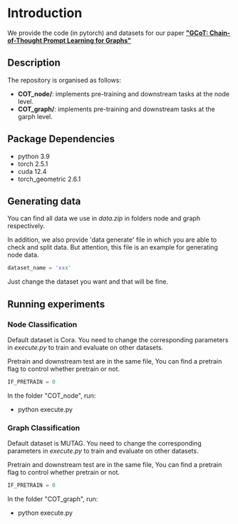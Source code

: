 # Introduction
We provide the code (in pytorch) and datasets for our paper 
[**"GCoT: Chain-of-Thought Prompt Learning for Graphs"**](url)

## Description
The repository is organised as follows:
- **COT_node/**: implements pre-training and downstream tasks at the node level.
- **COT_graph/**: implements pre-training and downstream tasks at the garph level.

## Package Dependencies
* python 3.9
* torch 2.5.1
* cuda 12.4
* torch_geometric 2.6.1

## Generating data
You can find all data we use in *data.zip* in folders node and graph respectively.

In addition, we also provide 'data generate' file in which you are able to check and split data.
But attention, this file is an example for generating node data.
```python
dataset_name = 'xxx'
```
Just change the dataset you want and that will be fine.

## Running experiments
### Node Classification
Default dataset is Cora. You need to change the corresponding parameters in *execute.py* to train and evaluate on other datasets. 

Pretrain and downstream test are in the same file, You can find a pretrain flag to control whether pretrain or not.
```python
IF_PRETRAIN = 0
```
In the folder "COT_node", run:
- python execute.py

### Graph Classification
Default dataset is MUTAG. You need to change the corresponding parameters in *execute.py* to train and evaluate on other datasets.

Pretrain and downstream test are in the same file, You can find a pretrain flag to control whether pretrain or not.
```python
IF_PRETRAIN = 0
```
In the folder "COT_graph", run:
- python execute.py
